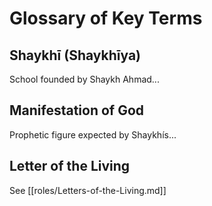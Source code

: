 # Glossary of Key Terms

## Shaykhī (Shaykhīya)
School founded by Shaykh Ahmad...

## Manifestation of God
Prophetic figure expected by Shaykhís...

## Letter of the Living
See [[roles/Letters-of-the-Living.md]]